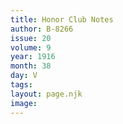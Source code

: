 ```yaml
---
title: Honor Club Notes
author: B-8266
issue: 20
volume: 9
year: 1916
month: 38
day: V
tags:
layout: page.njk
image:
---
```


